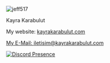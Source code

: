 <p align="left"> <img src="https://komarev.com/ghpvc/?username=jeff517&label=Profile%20views&color=0e75b6&style=flat" alt="jeff517" /> </p>

<p>Kayra Karabulut</p>

<p>My website: <a href="https://www.kayrakarabulut.com">kayrakarabulut.com </p>
<p>My E-Mail: <a href="mailto:iletisim@kayrakarabulut.com">iletisim@kayrakarabulut.com</p>

<p dir="auto"><a href="https://discord.com/users/533591831443931136" rel="nofollow"><img src="https://camo.githubusercontent.com/6ec520043fc57d7306ef083e1d3ecfe218adea534396a27e0d152e9dce850183/68747470733a2f2f6c616e796172642d70726f66696c652d726561646d652e76657263656c2e6170702f6170692f373432303438353532333634313436373038" alt="Discord Presence" data-canonical-src="https://lanyard-profile-readme.vercel.app/api/742048552364146708" style="max-width: 100%;"></a></p>
